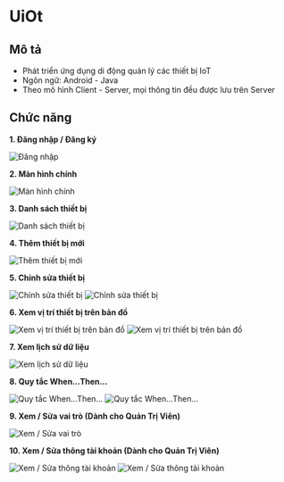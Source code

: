 # UiOt

## Mô tả
- Phát triển ứng dụng di động quản lý các thiết bị IoT
- Ngôn ngữ: Android - Java
- Theo mô hình Client - Server, mọi thông tin đều được lưu trên Server

## Chức năng
**1. Đăng nhập / Đăng ký**

![Đăng nhập](https://github.com/ptu1710/UiOt/blob/master/img/1.png?raw=true)

**2. Màn hình chính**

![Màn hình chính](https://github.com/ptu1710/UiOt/blob/master/img/3.png?raw=true)

**3. Danh sách thiết bị**

![Danh sách thiết bị](https://github.com/ptu1710/UiOt/blob/master/img/5.png?raw=true)

**4. Thêm thiết bị mới**

![Thêm thiết bị mới](https://github.com/ptu1710/UiOt/blob/master/img/6.png?raw=true)

**5. Chỉnh sửa thiết bị**

![Chỉnh sửa thiết bị](https://github.com/ptu1710/UiOt/blob/master/img/7.png?raw=true)
![Chỉnh sửa thiết bị](https://github.com/ptu1710/UiOt/blob/master/img/8.png?raw=true)

**6. Xem vị trí thiết bị trên bản đồ**

![Xem vị trí thiết bị trên bản đồ](https://github.com/ptu1710/UiOt/blob/master/img/9.png?raw=true)
![Xem vị trí thiết bị trên bản đồ](https://github.com/ptu1710/UiOt/blob/master/img/10.png?raw=true)

**7. Xem lịch sử dữ liệu**

![Xem lịch sử dữ liệu](https://github.com/ptu1710/UiOt/blob/master/img/11.png?raw=true)

**8. Quy tắc When...Then...**

![Quy tắc When...Then...](https://github.com/ptu1710/UiOt/blob/master/img/12.png?raw=true)
![Quy tắc When...Then...](https://github.com/ptu1710/UiOt/blob/master/img/13.png?raw=true)

**9. Xem / Sửa vai trò (Dành cho Quản Trị Viên)**

![Xem / Sửa vai trò](https://github.com/ptu1710/UiOt/blob/master/img/14.png?raw=true)

**10. Xem / Sửa thông tài khoản (Dành cho Quản Trị Viên)**

![Xem / Sửa thông tài khoản](https://github.com/ptu1710/UiOt/blob/master/img/15.png?raw=true)
![Xem / Sửa thông tài khoản](https://github.com/ptu1710/UiOt/blob/master/img/16.png?raw=true)